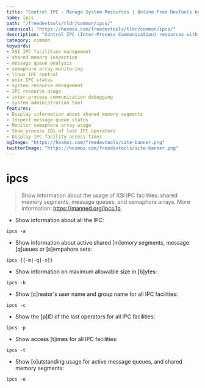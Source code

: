 ```yaml
---
title: "Control IPC - Manage System Resources | Online Free DevTools by Hexmos"
name: ipcs
path: "/freedevtools/tldr/common/ipcs/"
canonical: "https://hexmos.com/freedevtools/tldr/common/ipcs/"
description: "Control IPC (Inter-Process Communication) resources with ipcs. Inspect shared memory, message queues, and semaphores. Free online tool, no registration required."
category: common
keywords:
- XSI IPC facilities management
- shared memory inspection
- message queue analysis
- semaphore array monitoring
- linux IPC control
- unix IPC status
- system resource management
- IPC resource usage
- inter-process communication debugging
- system administration tool
features:
- Display information about shared memory segments
- Inspect message queue status
- Monitor semaphore array usage
- Show process IDs of last IPC operators
- Display IPC facility access times
ogImage: "https://hexmos.com/freedevtools/site-banner.png"
twitterImage: "https://hexmos.com/freedevtools/site-banner.png"
---
```


# ipcs

> Show information about the usage of XSI IPC facilities: shared memory segments, message queues, and semaphore arrays.
> More information: <https://manned.org/ipcs.1p>.

- Show information about all the IPC:

`ipcs -a`

- Show information about active shared [m]emory segments, message [q]ueues or [s]empahore sets:

`ipcs {{-m|-q|-s}}`

- Show information on maximum allowable size in [b]ytes:

`ipcs -b`

- Show [c]reator's user name and group name for all IPC facilities:

`ipcs -c`

- Show the [p]ID of the last operators for all IPC facilities:

`ipcs -p`

- Show access [t]imes for all IPC facilities:

`ipcs -t`

- Show [o]utstanding usage for active message queues, and shared memory segments:

`ipcs -o`

